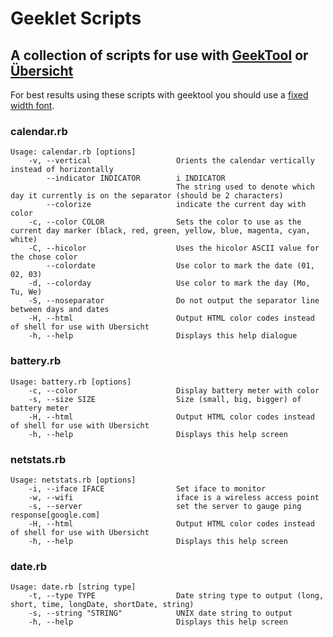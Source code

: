 # Geeklet Scripts

## A collection of scripts for use with [GeekTool](http://projects.tynsoe.org/en/geektool/) or [Übersicht](http://tracesof.net/uebersicht/)

For best results using these scripts with geektool you should use a [fixed width font](https://en.wikipedia.org/wiki/Monospaced_font).

### calendar.rb

```
Usage: calendar.rb [options]
    -v, --vertical                   Orients the calendar vertically instead of horizontally
        --indicator INDICATOR        i INDICATOR
                                     The string used to denote which day it currently is on the separator (should be 2 characters)
        --colorize                   indicate the current day with color
    -c, --color COLOR                Sets the color to use as the current day marker (black, red, green, yellow, blue, magenta, cyan, white)
    -C, --hicolor                    Uses the hicolor ASCII value for the chose color
        --colordate                  Use color to mark the date (01, 02, 03)
    -d, --colorday                   Use color to mark the day (Mo, Tu, We)
    -S, --noseparator                Do not output the separator line between days and dates
    -H, --html                       Output HTML color codes instead of shell for use with Ubersicht
    -h, --help                       Displays this help dialogue
```

### battery.rb
```
Usage: battery.rb [options]
    -c, --color                      Display battery meter with color
    -s, --size SIZE                  Size (small, big, bigger) of battery meter
    -H, --html                       Output HTML color codes instead of shell for use with Ubersicht
    -h, --help                       Displays this help screen
```
### netstats.rb
```
Usage: netstats.rb [options]
    -i, --iface IFACE                Set iface to monitor
    -w, --wifi                       iface is a wireless access point
    -s, --server                     set the server to gauge ping response[google.com]
    -H, --html                       Output HTML color codes instead of shell for use with Ubersicht
    -h, --help                       Displays this help screen
```

### date.rb
```
Usage: date.rb [string type]
    -t, --type TYPE                  Date string type to output (long, short, time, longDate, shortDate, string)
    -s, --string "STRING"            UNIX date string to output
    -h, --help                       Displays this help screen
```
